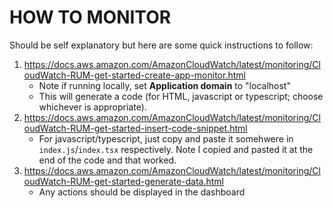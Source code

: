 # HOW TO MONITOR

Should be self explanatory but here are some quick instructions to follow:

1. https://docs.aws.amazon.com/AmazonCloudWatch/latest/monitoring/CloudWatch-RUM-get-started-create-app-monitor.html
    * Note if running locally, set **Application domain** to "localhost"
    * This will generate a code (for HTML, javascript or typescript; choose whichever is appropriate). 
2. https://docs.aws.amazon.com/AmazonCloudWatch/latest/monitoring/CloudWatch-RUM-get-started-insert-code-snippet.html
    * For javascript/typescript, just copy and paste it somehwere in `index.js`/`index.tsx` respectively. Note I copied and pasted it at the end of the code and that worked.
3. https://docs.aws.amazon.com/AmazonCloudWatch/latest/monitoring/CloudWatch-RUM-get-started-generate-data.html
    * Any actions should be displayed in the dashboard
